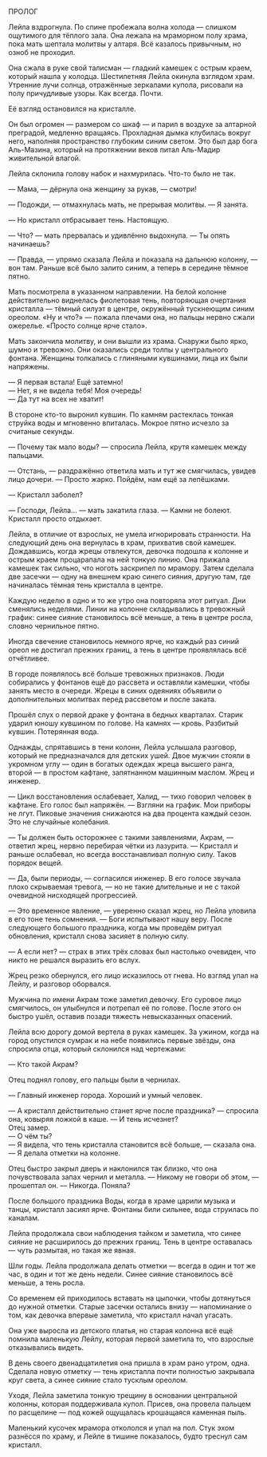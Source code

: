 ПРОЛОГ

Лейла вздрогнула. По спине пробежала волна холода — слишком ощутимого для тёплого зала. Она лежала на мраморном полу храма, пока мать шептала молитвы у алтаря. Всё казалось привычным, но озноб не проходил.

Она сжала в руке свой талисман — гладкий камешек с острым краем, который нашла у колодца. Шестилетняя Лейла окинула взглядом храм. Утренние лучи солнца, отражённые зеркалами купола, рисовали на полу причудливые узоры. Как всегда. Почти. 

Её взгляд остановился на кристалле.

Он был огромен — размером со шкаф — и парил в воздухе за алтарной преградой, медленно вращаясь. Прохладная дымка клубилась вокруг него, наполняя пространство глубоким синим светом. Это был дар бога Аль-Мазина, который на протяжении веков питал Аль-Мадир живительной влагой.

Лейла склонила голову набок и нахмурилась. Что-то было не так.

— Мама, — дёрнула она женщину за рукав, — смотри!

— Подожди, — отмахнулась мать, не прерывая молитвы. — Я занята.

— Но кристалл отбрасывает тень. Настоящую.

— Что? — мать прервалась и удивлённо выдохнула. — Ты опять начинаешь?

— Правда, — упрямо сказала Лейла и показала на дальнюю колонну, — вон там. Раньше всё было залито синим, а теперь в середине тёмное пятно.

Мать посмотрела в указанном направлении. На белой колонне действительно виднелась фиолетовая тень, повторяющая очертания кристалла — тёмный силуэт в центре, окружённый тускнеющим синим ореолом. «Ну и что?» — пожала плечами она, но пальцы нервно сжали ожерелье. «Просто солнце ярче стало».

Мать закончила молитву, и они вышли из храма. Снаружи было ярко, шумно и тревожно. Они оказались среди толпы у центрального фонтана. Женщины толкались с глиняными кувшинами, лица их были напряжены.

— Я первая встала! Ещё затемно!  
— Нет, я не видела тебя! Моя очередь!  
— Да тут на всех не хватит!  

В стороне кто-то выронил кувшин. По камням растеклась тонкая струйка воды и мгновенно впиталась. Мокрое пятно исчезло за считаные секунды.

— Почему так мало воды? — спросила Лейла, крутя камешек между пальцами.

— Отстань, — раздражённо ответила мать и тут же смягчилась, увидев лицо дочери. — Просто жарко. Пойдём, нам ещё за лепёшками.

— Кристалл заболел?

— Господи, Лейла... — мать закатила глаза. — Камни не болеют. Кристалл просто отдыхает.

Лейла, в отличие от взрослых, не умела игнорировать странности. На следующий день она вернулась в храм, прихватив свой камешек. Дождавшись, когда жрецы отвлекутся, девочка подошла к колонне и острым краем процарапала на ней тонкую линию. Она прижала камешек так сильно, что ноготь заскрипел по мрамору. Затем сделала две засечки — одну на внешнем краю синего сияния, другую там, где начиналась тёмная тень кристалла в центре.

Каждую неделю в одно и то же утро она повторяла этот ритуал. Дни сменялись неделями. Линии на колонне складывались в тревожный график: синее сияние становилось всё меньше, а тень в центре росла, словно чернильное пятно.

Иногда свечение становилось немного ярче, но каждый раз синий ореол не достигал прежних границ, а тень в центре проявлялась всё отчётливее.

В городе появлялось всё больше тревожных признаков. Люди собирались у фонтанов ещё до рассвета и оставляли камешки, чтобы занять место в очереди. Жрецы в синих одеяниях объявили о дополнительных молитвах перед рассветом и после заката.

Прошёл слух о первой драке у фонтана в бедных кварталах. Старик ударил юношу кувшином по голове. На камнях — кровь. Разбитый кувшин. Потерянная вода.

Однажды, спрятавшись в тени колонн, Лейла услышала разговор, который не предназначался для детских ушей. Двое мужчин стояли в укромном углу — один в богатых одеждах жреца высшего ранга, второй — в простом кафтане, запятнанном машинным маслом. Жрец и инженер.

— Цикл восстановления ослабевает, Халид, — тихо говорил человек в кафтане. Его голос был напряжён. — Взгляни на график. Мои приборы не лгут. Пиковые значения снижаются на два процента каждый сезон. Это не случайные колебания.

— Ты должен быть осторожнее с такими заявлениями, Акрам, — ответил жрец, нервно перебирая чётки из лазурита. — Кристалл и раньше ослабевал, но всегда восстанавливал полную силу. Таков порядок вещей.

— Да, были периоды, — согласился инженер. В его голосе звучала плохо скрываемая тревога, — но не такие длительные и не с такой очевидной нисходящей прогрессией.

— Это временное явление, — уверенно сказал жрец, но Лейла уловила в его тоне тень сомнения. — Боги испытывают нашу веру. После следующего большого праздника, когда мы проведём ритуал обновления, кристалл снова засияет в полную силу.

— А если нет? — страх в этих трёх словах был настолько очевиден, что никто не решался выразить его вслух.

Жрец резко обернулся, его лицо исказилось от гнева. Но взгляд упал на Лейлу, и разговор оборвался.

Мужчина по имени Акрам тоже заметил девочку. Его суровое лицо смягчилось, он улыбнулся и потрепал её по голове. После этого он быстро ушёл, оставив позади тяжесть невысказанных опасений.

Лейла всю дорогу домой вертела в руках камешек. За ужином, когда на город опустился сумрак и на небе появились первые звёзды, она спросила отца, который склонился над чертежами:

— Кто такой Акрам?

Отец поднял голову, его пальцы были в чернилах.

— Главный инженер города. Хороший и умный человек.

— А кристалл действительно станет ярче после праздника? — спросила она, ковыряя ложкой в каше. — И тень исчезнет?  
Отец замер.  
— О чём ты?  
— Я видела, что тень кристалла становится всё больше, — сказала она. — Я делала отметки на колонне.

Отец быстро закрыл дверь и наклонился так близко, что она почувствовала запах чернил и металла.
— Никому не говори об этом, — прошептал он. — Никогда. Поняла?

После большого праздника Воды, когда в храме царили музыка и танцы, кристалл засиял ярче. Фонтаны били сильнее, вода струилась по каналам.

Лейла продолжала свои наблюдения тайком и заметила, что синее сияние не расширилось до прежних границ. Тень в центре оставалась — чуть размытая, но такая же явная.

Шли годы. Лейла продолжала делать отметки — всегда в один и тот же час, в один и тот же день недели. Синее сияние становилось всё меньше, а тень росла.

Со временем ей приходилось вставать на цыпочки, чтобы дотянуться до нужной отметки. Старые засечки остались внизу — напоминание о том, как девочка впервые заметила, что кристалл начал угасать.

Она уже выросла из детского платья, но старая колонна всё ещё помнила маленькую Лейлу, которая первой заметила то, что взрослые отказывались видеть.

В день своего двенадцатилетия она пришла в храм рано утром, одна. Сделала новую отметку — тень кристалла почти полностью закрывала круг света, а синее сияние стало тусклым ореолом.

Уходя, Лейла заметила тонкую трещину в основании центральной колонны, которая поддерживала купол. Присев, она провела пальцем по расщелине — под кожей ощущалась крошащаяся каменная пыль.

Маленький кусочек мрамора откололся и упал на пол. Стук эхом разнёсся по храму, и Лейле в тишине показалось, будто треснул сам кристалл.